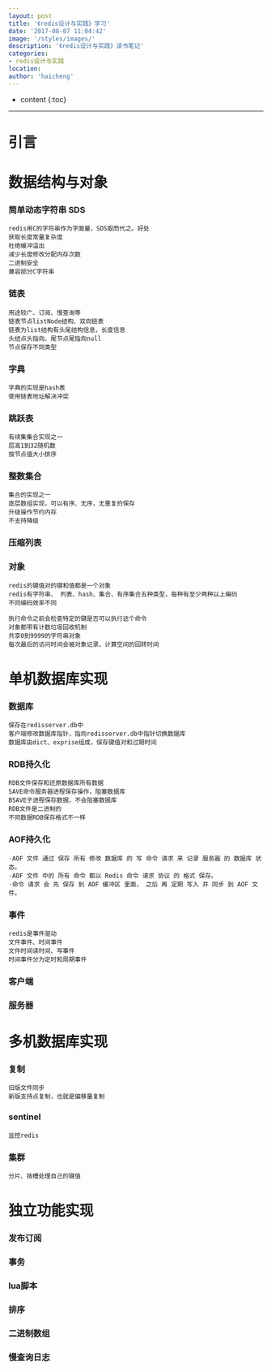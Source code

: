 ```yaml
---
layout: post
title: '《redis设计与实践》学习'
date: '2017-08-07 11:04:42'
image: '/styles/images/'
description: '《redis设计与实践》读书笔记'
categories:
- redis设计与实践
location:
author: 'haicheng'
---
```


* content
{:toc}
---------------------------------------

# 引言

# 数据结构与对象

### 简单动态字符串 SDS

    redis用C的字符串作为字面量，SDS取而代之。好处
    获取长度常量复杂度
    杜绝缓冲溢出
    减少长度修改分配内存次数
    二进制安全
    兼容部分C字符串

### 链表

    用途较广、订阅、慢查询等
    链表节点listNode结构、双向链表
    链表为list结构有头尾结构信息，长度信息
    头结点头指向、尾节点尾指向null
    节点保存不同类型
    
### 字典

    字典的实现是hash表
    使用链表地址解决冲突
### 跳跃表

    有续集集合实现之一
    层高1到32随机数
    按节点值大小排序
### 整数集合

    集合的实现之一
    底层数组实现，可以有序、无序，无重复的保存
    升级操作节约内存
    不支持降级

### 压缩列表
### 对象

    redis的键值对的键和值都是一个对象
    redis有字符串、 列表、hash、集合、有序集合五种类型，每种有至少两种以上编码
    不同编码效率不同
    
    执行命令之前会检查特定的键是否可以执行这个命令
    对象都带有计数垃圾回收机制
    共享0到9999的字符串对象
    每次最后的访问时间会被对象记录，计算空间的回转时间

# 单机数据库实现

### 数据库

    保存在redisserver.db中
    客户端修改数据库指针，指向redisserver.db中指针切换数据库
    数据库由dict、exprise组成，保存键值对和过期时间

### RDB持久化

    RDB文件保存和还原数据库所有数据
    SAVE命令服务器进程保存操作，阻塞数据库
    BSAVE子进程保存数据，不会阻塞数据库
    RDB文件是二进制的
    不同数据RDB保存格式不一样
### AOF持久化
    
    ·AOF 文件 通过 保存 所有 修改 数据库 的 写 命令 请求 来 记录 服务器 的 数据库 状态。 
    ·AOF 文件 中的 所有 命令 都以 Redis 命令 请求 协议 的 格式 保存。 
    ·命令 请求 会 先 保存 到 AOF 缓冲区 里面， 之后 再 定期 写入 并 同步 到 AOF 文件。

### 事件

    redis是事件驱动
    文件事件、时间事件
    文件时间读时间、写事件
    时间事件分为定时和周期事件
### 客户端
### 服务器

# 多机数据库实现

### 复制
    旧版文件同步
    新版支持点复制，也就是偏移量复制
### sentinel
    监控redis
### 集群
    分片、按槽处理自己的键值

# 独立功能实现
### 发布订阅
### 事务
### lua脚本
### 排序
### 二进制数组
### 慢查询日志


